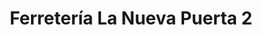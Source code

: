 ---
title: "Ferretería La Nueva Puerta 2"
url: /aguadilla/ferreteria-la-nueva-puerta-2/
shop: hardware
---